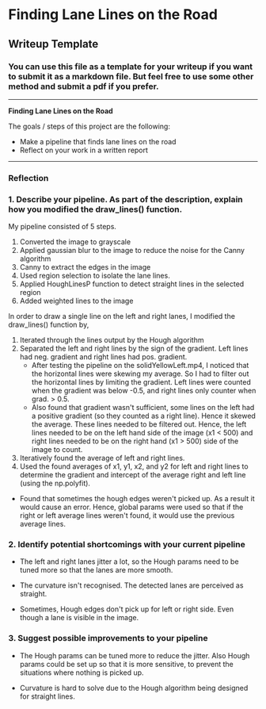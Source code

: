 # **Finding Lane Lines on the Road** 

## Writeup Template

### You can use this file as a template for your writeup if you want to submit it as a markdown file. But feel free to use some other method and submit a pdf if you prefer.

---

**Finding Lane Lines on the Road**

The goals / steps of this project are the following:
* Make a pipeline that finds lane lines on the road
* Reflect on your work in a written report

---

### Reflection

### 1. Describe your pipeline. As part of the description, explain how you modified the draw_lines() function.

My pipeline consisted of 5 steps.

1. Converted the image to grayscale
1. Applied gaussian blur to the image to reduce the noise for the Canny algorithm 
2. Canny to extract the edges in the image
3. Used region selection to isolate the lane lines.
5. Applied HoughLinesP function to detect straight lines in the selected region
6. Added weighted lines to the image

In order to draw a single line on the left and right lanes, I modified the draw_lines() function by,
1. Iterated through the lines output by the Hough algorithm
2. Separated the left and right lines by the sign of the gradient. Left lines had neg. gradient and right lines had pos. gradient.
    - After testing the pipeline on the solidYellowLeft.mp4, I noticed that the horizontal lines were skewing my average. So I had to filter out the horizontal lines by limiting the gradient. Left lines were counted when the gradient was below -0.5, and right lines only counter when grad. > 0.5.
    - Also found that gradient wasn't sufficient, some lines on the left had a positive gradient (so they counted as a right line). Hence it skewed the average. These lines needed to be filtered out. Hence, the left lines needed to be on the left hand side of the image (x1 < 500) and right lines needed to be on the right hand (x1 > 500) side of the image to count.
2. Iteratively found the average of left and right lines.
3. Used the found averages of x1, y1, x2, and y2 for left and right lines to determine the gradient and intercept of the average right and left line (using the np.polyfit).
 - Found that sometimes the hough edges weren't picked up. As a result it would cause an error. Hence, global params were used so that if the right or left average lines weren't found, it would use the previous average lines.


### 2. Identify potential shortcomings with your current pipeline

- The left and right lanes jitter a lot, so the Hough params need to be tuned more so that the lanes are more smooth.

- The curvature isn't recognised. The detected lanes are perceived as straight.

- Sometimes, Hough edges don't pick up for left or right side. Even though a lane is visible in the image.


### 3. Suggest possible improvements to your pipeline

- The Hough params can be tuned more to reduce the jitter. Also Hough params could be set up so that it is more sensitive, to prevent the situations where nothing is picked up.

- Curvature is hard to solve due to the Hough algorithm being designed for straight lines.

